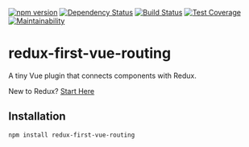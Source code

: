 [![npm version](https://badge.fury.io/js/redux-first-vue-routing.svg)](https://badge.fury.io/js/redux-first-vue-routing)
[![Dependency Status](https://david-dm.org/kaidjohnson/redux-first-vue-routing/dev-status.svg)](https://david-dm.org/kaidjohnson/redux-first-vue-routing?type=dev)
[![Build Status](https://travis-ci.org/kaidjohnson/redux-first-vue-routing.svg?branch=master)](https://travis-ci.org/kaidjohnson/redux-first-vue-routing)
[![Test Coverage](https://api.codeclimate.com/v1/badges/e84db5d5c2cd53e07c3e/test_coverage)](https://codeclimate.com/github/kaidjohnson/redux-first-vue-routing/test_coverage)
[![Maintainability](https://api.codeclimate.com/v1/badges/7d365790eeac9659d37f/maintainability)](https://codeclimate.com/github/kaidjohnson/redux-first-vue-routing/maintainability)

# redux-first-vue-routing

A tiny Vue plugin that connects components with Redux.

New to Redux? [Start Here](https://redux.js.org/introduction/getting-started)

## Installation

`npm install redux-first-vue-routing`

